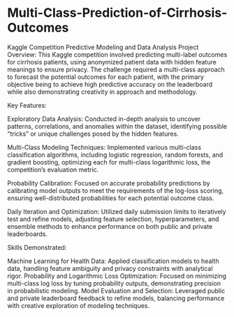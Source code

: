 # Multi-Class-Prediction-of-Cirrhosis-Outcomes
Kaggle Competition Predictive Modeling and Data Analysis
Project Overview:
This Kaggle competition involved predicting multi-label outcomes for cirrhosis patients, using anonymized patient data with hidden feature meanings to ensure privacy. The challenge required a multi-class approach to forecast the potential outcomes for each patient, with the primary objective being to achieve high predictive accuracy on the leaderboard while also demonstrating creativity in approach and methodology.

Key Features:

Exploratory Data Analysis: Conducted in-depth analysis to uncover patterns, correlations, and anomalies within the dataset, identifying possible “tricks” or unique challenges posed by the hidden features.

Multi-Class Modeling Techniques: Implemented various multi-class classification algorithms, including logistic regression, random forests, and gradient boosting, optimizing each for multi-class logarithmic loss, the competition’s evaluation metric.

Probability Calibration: Focused on accurate probability predictions by calibrating model outputs to meet the requirements of the log-loss scoring, ensuring well-distributed probabilities for each potential outcome class.

Daily Iteration and Optimization: Utilized daily submission limits to iteratively test and refine models, adjusting feature selection, hyperparameters, and ensemble methods to enhance performance on both public and private leaderboards.

Skills Demonstrated:

Machine Learning for Health Data: Applied classification models to health data, handling feature ambiguity and privacy constraints with analytical rigor.
Probability and Logarithmic Loss Optimization: Focused on minimizing multi-class log loss by tuning probability outputs, demonstrating precision in probabilistic modeling.
Model Evaluation and Selection: Leveraged public and private leaderboard feedback to refine models, balancing performance with creative exploration of modeling techniques.
